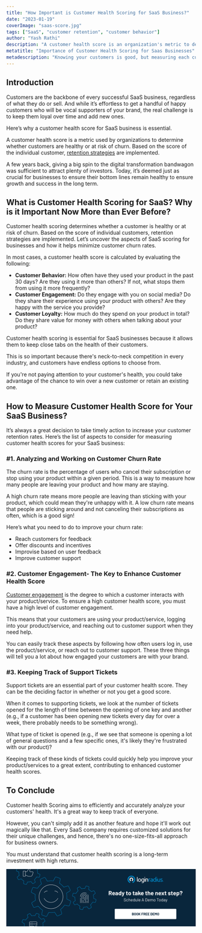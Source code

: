 ```yaml
---
title: "How Important is Customer Health Scoring for SaaS Business?"
date: "2023-01-19"
coverImage: "saas-score.jpg"
tags: ["SaaS", "customer retention", "customer behavior"]
author: "Yash Rathi"
description: "A customer health score is an organization's metric to determine whether customers are healthy or at risk of churn. Based on the score of the individual customer, retention strategies are implemented."
metatitle: "Importance of Customer Health Scoring for Saas Businesses"
metadescription: "Knowing your customers is good, but measuring each customer’s satisfaction level is essential. Here’s where customer health scoring comes to play. Read more."
---
```


## Introduction

Customers are the backbone of every successful SaaS business, regardless of what they do or sell. And while it’s effortless to get a handful of happy customers who will be vocal supporters of your brand, the real challenge is to keep them loyal over time and add new ones. 

Here’s why a customer health score for SaaS business is essential.

A customer health score is a metric used by organizations to determine whether customers are healthy or at risk of churn. Based on the score of the individual customer, [retention strategies](https://blog.loginradius.com/growth/how-customer-retention-can-help-businesses-grow/) are implemented. 

A few years back, giving a big spin to the digital transformation bandwagon was sufficient to attract plenty of investors. Today, it’s deemed just as crucial for businesses to ensure their bottom lines remain healthy to ensure growth and success in the long term. 


## What is Customer Health Scoring for SaaS? Why is it Important Now More than Ever Before? 

Customer health scoring determines whether a customer is healthy or at risk of churn. Based on the score of individual customers, retention strategies are implemented. Let’s uncover the aspects of SaaS scoring for businesses and how it helps minimize customer churn rates.

In most cases, a customer health score is calculated by evaluating the following:



* **Customer Behavior:** How often have they used your product in the past 30 days? Are they using it more than others? If not, what stops them from using it more frequently?
* **Customer Engagement:** Do they engage with you on social media? Do they share their experience using your product with others? Are they happy with the service you provide?
* **Customer Loyalty:** How much do they spend on your product in total? Do they share value for money with others when talking about your product?

Customer health scoring is essential for SaaS businesses because it allows them to keep close tabs on the health of their customers.

This is so important because there's neck-to-neck competition in every industry, and customers have endless options to choose from.

If you're not paying attention to your customer's health, you could take advantage of the chance to win over a new customer or retain an existing one.


## How to Measure Customer Health Score for Your SaaS Business? 

It’s always a great decision to take timely action to increase your customer retention rates. Here’s the list of aspects to consider for measuring customer health scores for your SaaS business:


### #1.  Analyzing and Working on Customer Churn Rate

The churn rate is the percentage of users who cancel their subscription or stop using your product within a given period. This is a way to measure how many people are leaving your product and how many are staying.  

A high churn rate means more people are leaving than sticking with your product, which could mean they're unhappy with it. A low churn rate means that people are sticking around and not canceling their subscriptions as often, which is a good sign!

Here’s what you need to do to improve your churn rate: 



* Reach customers for feedback
* Offer discounts and incentives
* Improvise based on user feedback 
* Improve customer support


### #2. Customer Engagement- The Key to Enhance Customer Health Score

[Customer engagement](https://blog.loginradius.com/growth/consumer-management-to-consumer-engagement/) is the degree to which a customer interacts with your product/service. To ensure a high customer health score, you must have a high level of customer engagement. 

This means that your customers are using your product/service, logging into your product/service, and reaching out to customer support when they need help.

You can easily track these aspects by following how often users log in, use the product/service, or reach out to customer support. These three things will tell you a lot about how engaged your customers are with your brand.


### #3. Keeping Track of Support Tickets

Support tickets are an essential part of your customer health score. They can be the deciding factor in whether or not you get a good score.

When it comes to supporting tickets, we look at the number of tickets opened for the length of time between the opening of one key and another (e.g., if a customer has been opening new tickets every day for over a week, there probably needs to be something wrong). 

What type of ticket is opened (e.g., if we see that someone is opening a lot of general questions and a few specific ones, it's likely they're frustrated with our product)? 

Keeping track of these kinds of tickets could quickly help you improve your product/services to a great extent, contributing to enhanced customer health scores. 


## To Conclude 

Customer health Scoring aims to efficiently and accurately analyze your customers' health. It's a great way to keep track of everyone. 

However, you can't simply add it as another feature and hope it'll work out magically like that. Every SaaS company requires customized solutions for their unique challenges, and hence, there's no one-size-fits-all approach for business owners. 

You must understand that customer health scoring is a long-term investment with high returns.


[![book-a-demo-loginradius](../../assets/book-a-demo-loginradius.png)](https://www.loginradius.com/book-a-demo/)
